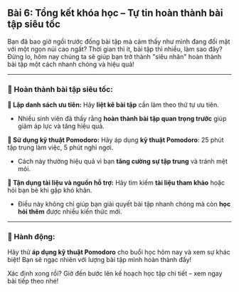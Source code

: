 ## Bài 6: Tổng kết khóa học – Tự tin hoàn thành bài tập siêu tốc

Bạn đã bao giờ ngồi trước đống bài tập mà cảm thấy như mình đang đối mặt với một ngọn núi cao ngất? Thời gian thì ít, bài tập thì nhiều, làm sao đây? Đừng lo, hôm nay chúng ta sẽ giúp bạn trở thành "siêu nhân" hoàn thành bài tập một cách nhanh chóng và hiệu quả!

---

### 📌 Hoàn thành bài tập siêu tốc:

**🔹 Lập danh sách ưu tiên:**
Hãy **liệt kê bài tập** cần làm theo thứ tự ưu tiên.  
- Nhiều sinh viên đã thấy rằng **hoàn thành bài tập quan trọng trước** giúp giảm áp lực và tăng hiệu quả.

**🔹 Sử dụng kỹ thuật Pomodoro:**
Hãy áp dụng **kỹ thuật Pomodoro**: 25 phút tập trung làm việc, 5 phút nghỉ ngơi.  
- Cách này thường hiệu quả vì bạn **tăng cường sự tập trung** và tránh mệt mỏi.

**🔹 Tận dụng tài liệu và nguồn hỗ trợ:**
Hãy tìm kiếm **tài liệu tham khảo** hoặc hỏi bạn bè khi gặp khó khăn.  
- Điều này không chỉ giúp bạn giải quyết bài tập nhanh chóng mà còn **học hỏi thêm** được nhiều kiến thức mới.

---

### 🚀 Hành động:

Hãy thử **áp dụng kỹ thuật Pomodoro** cho buổi học hôm nay và xem sự khác biệt! Bạn sẽ ngạc nhiên với lượng bài tập mình hoàn thành đấy!

Xác định xong rồi? Giờ đến bước lên kế hoạch học tập chi tiết – xem ngay bài tiếp theo nhé!